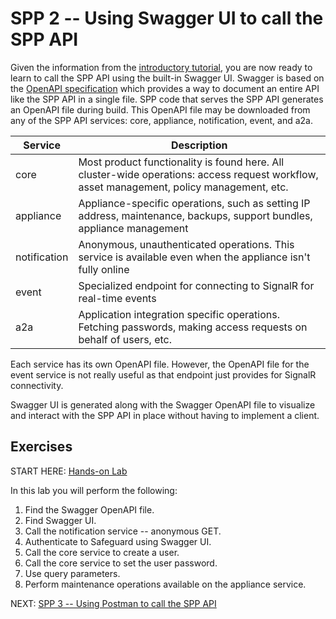# SPP 2 -- Using Swagger UI to call the SPP API

Given the information from the [introductory tutorial](../spp1-introduction),
you are now ready to learn to call the SPP API using the built-in Swagger
UI. Swagger is based on the
[OpenAPI specification](https://swagger.io/docs/specification/about/) which
provides a way to document an entire API like the SPP API in a single
file. SPP code that serves the SPP API generates an OpenAPI file during build. This OpenAPI file may be downloaded
from any of the SPP API services: core, appliance, notification, event,
and a2a.

|Service|Description|
|-|-|
|core|Most product functionality is found here. All cluster-wide operations: access request workflow, asset management, policy management, etc.|
|appliance|Appliance-specific operations, such as setting IP address, maintenance, backups, support bundles, appliance management|
|notification|Anonymous, unauthenticated operations. This service is available even when the appliance isn't fully online|
|event|Specialized endpoint for connecting to SignalR for real-time events|
|a2a|Application integration specific operations. Fetching passwords, making access requests on behalf of users, etc.|

Each service has its own OpenAPI file. However, the OpenAPI file for the event
service is not really useful as that endpoint just provides for SignalR
connectivity.

Swagger UI is generated along with the Swagger OpenAPI file to visualize and
interact with the SPP API in place without having to implement a client.

## Exercises

START HERE: [Hands-on Lab](swagger-hol.md)

In this lab you will perform the following:

1. Find the Swagger OpenAPI file.
2. Find Swagger UI.
3. Call the notification service -- anonymous GET.
4. Authenticate to Safeguard using Swagger UI.
5. Call the core service to create a user.
6. Call the core service to set the user password.
7. Use query parameters.
8. Perform maintenance operations available on the appliance service.

NEXT: [SPP 3 -- Using Postman to call the SPP API](../spp3-postman)